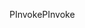 <span data-ttu-id="8fa7f-101">PInvoke</span><span class="sxs-lookup"><span data-stu-id="8fa7f-101">PInvoke</span></span>